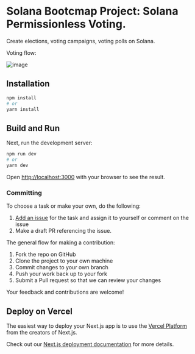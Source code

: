 
# Solana Bootcmap Project: Solana Permissionless Voting.

Create elections, voting campaigns, voting polls on Solana.

Voting flow:

![image](https://github.com/damienen/sol-bootcamp-project/assets/124439840/d79a2de1-947c-4af0-b952-ef859c1f2386)


## Installation

```bash
npm install
# or
yarn install
```

## Build and Run

Next, run the development server:

```bash
npm run dev
# or
yarn dev
```

Open [http://localhost:3000](http://localhost:3000) with your browser to see the result.

### Committing

To choose a task or make your own, do the following:

1. [Add an issue]([https://github.com/solana-dev-adv/solana-dap/issues](https://github.com/damienen/sol-bootcamp-project)/new) for the task and assign it to yourself or comment on the issue
2. Make a draft PR referencing the issue.

The general flow for making a contribution:

1. Fork the repo on GitHub
2. Clone the project to your own machine
3. Commit changes to your own branch
4. Push your work back up to your fork
5. Submit a Pull request so that we can review your changes


Your feedback and contributions are welcome!

## Deploy on Vercel

The easiest way to deploy your Next.js app is to use the [Vercel Platform](https://vercel.com/new?utm_medium=default-template&filter=next.js&utm_source=create-next-app&utm_campaign=create-next-app-readme) from the creators of Next.js.

Check out our [Next.js deployment documentation](https://nextjs.org/docs/deployment) for more details.
